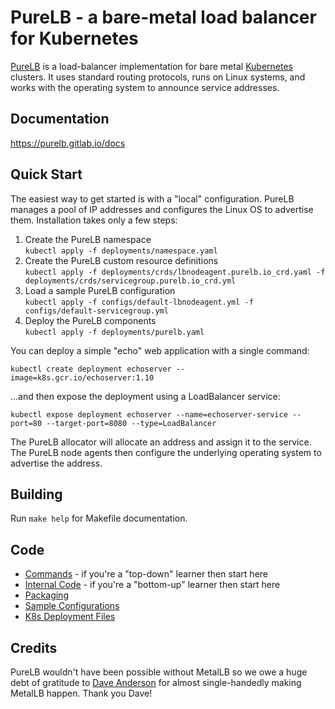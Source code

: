 # PureLB - a bare-metal load balancer for Kubernetes

[PureLB](https://purelb.io) is a load-balancer implementation for bare
metal [Kubernetes](https://kubernetes.io) clusters. It uses standard
routing protocols, runs on Linux systems, and works with the operating
system to announce service addresses.

## Documentation

https://purelb.gitlab.io/docs

## Quick Start

The easiest way to get started is with a "local" configuration. PureLB
manages a pool of IP addresses and configures the Linux OS to
advertise them.  Installation takes only a few steps:

1. Create the PureLB namespace<br/>
`kubectl apply -f deployments/namespace.yaml`
1. Create the PureLB custom resource definitions<br/>
`kubectl apply -f deployments/crds/lbnodeagent.purelb.io_crd.yaml -f deployments/crds/servicegroup.purelb.io_crd.yml`
1. Load a sample PureLB configuration<br/>
`kubectl apply -f configs/default-lbnodeagent.yml -f configs/default-servicegroup.yml`
1. Deploy the PureLB components<br/>
`kubectl apply -f deployments/purelb.yaml`

You can deploy a simple "echo" web application with a single command:

```shell
kubectl create deployment echoserver --image=k8s.gcr.io/echoserver:1.10
```

...and then expose the deployment using a LoadBalancer service:

```shell
kubectl expose deployment echoserver --name=echoserver-service --port=80 --target-port=8080 --type=LoadBalancer
```

The PureLB allocator will allocate an address and assign it to the
service. The PureLB node agents then configure the underlying
operating system to advertise the address.

## Building

Run `make help` for Makefile documentation.

## Code

* [Commands](cmd) - if you're a "top-down" learner then start here
* [Internal Code](internal) - if you're a "bottom-up" learner then start here
* [Packaging](build/package)
* [Sample Configurations](configs)
* [K8s Deployment Files](deployments)

## Credits

PureLB wouldn't have been possible without MetalLB so we owe a huge
debt of gratitude to [Dave Anderson](https://www.dave.tf/) for almost
single-handedly making MetalLB happen. Thank you Dave!
